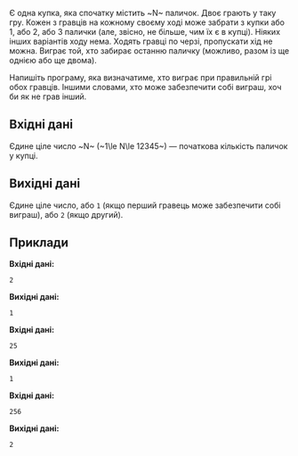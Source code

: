 ﻿Є одна купка, яка спочатку містить ~N~&nbsp;паличок.
Двоє грають у&nbsp;таку гру.
Кожен з&nbsp;гравців на&nbsp;кожному своєму ході може забрати з&nbsp;купки або 1, або 2, або 3 палички (але, звісно, не більше, чим їх є&nbsp;в&nbsp;купці).
Ніяких інших варіантів ходу нема.
Ходять гравці по&nbsp;черзі, пропускати хід не можна.
Виграє той, хто забирає останню паличку (можливо, разом із ще однією або ще двома).

Напишіть програму, яка визначатиме, хто виграє при правильній грі обох гравців.
Іншими словами, хто може забезпечити собі виграш, хоч би як&nbsp;не грав інший.

## Вхідні дані
Єдине ціле число ~N~ (~1\le N\le 12345~) — початкова кількість паличок у&nbsp;купці.

## Вихідні дані
Єдине ціле число, або `1` (якщо перший гравець може забезпечити собі виграш), або `2` (якщо другий).

## Приклади

**Вхідні дані:**
```
2
```
**Вихідні дані:**
```
1
```

**Вхідні дані:**
```
25
```
**Вихідні дані:**
```
1
```

**Вхідні дані:**
```
256
```
**Вихідні дані:**
```
2
```
